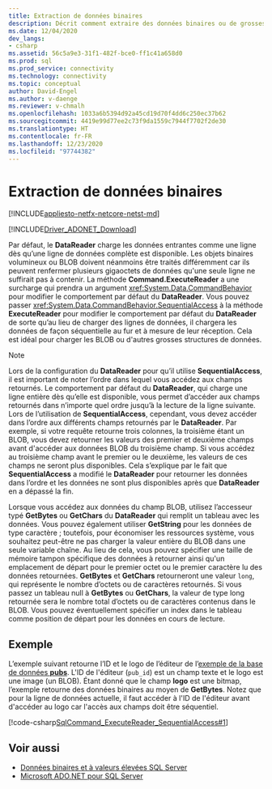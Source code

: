 ```yaml
---
title: Extraction de données binaires
description: Décrit comment extraire des données binaires ou de grosses structures de données à l’aide de `CommandBehavior`.`SequentialAccess` pour modifier le comportement par défaut d’un `DataReader`.
ms.date: 12/04/2020
dev_langs:
- csharp
ms.assetid: 56c5a9e3-31f1-482f-bce0-ff1c41a658d0
ms.prod: sql
ms.prod_service: connectivity
ms.technology: connectivity
ms.topic: conceptual
author: David-Engel
ms.author: v-daenge
ms.reviewer: v-chmalh
ms.openlocfilehash: 1033a6b5394d92a45cd19d70f4dd6c250ec37b62
ms.sourcegitcommit: 4419e99d77ee2c73f9da1559c7944f7702f2de30
ms.translationtype: HT
ms.contentlocale: fr-FR
ms.lasthandoff: 12/23/2020
ms.locfileid: "97744382"
---
```

# <a name="retrieve-binary-data"></a>Extraction de données binaires

[!INCLUDE[appliesto-netfx-netcore-netst-md](../../includes/appliesto-netfx-netcore-netst-md.md)]

[!INCLUDE[Driver_ADONET_Download](../../includes/driver_adonet_download.md)]

Par défaut, le **DataReader** charge les données entrantes comme une ligne dès qu’une ligne de données complète est disponible. Les objets binaires volumineux ou BLOB doivent néanmoins être traités différemment car ils peuvent renfermer plusieurs gigaoctets de données qu'une seule ligne ne suffirait pas à contenir. La méthode **Command.ExecuteReader** a une surcharge qui prendra un argument <xref:System.Data.CommandBehavior> pour modifier le comportement par défaut du **DataReader**. Vous pouvez passer <xref:System.Data.CommandBehavior.SequentialAccess> à la méthode **ExecuteReader** pour modifier le comportement par défaut du **DataReader** de sorte qu’au lieu de charger des lignes de données, il chargera les données de façon séquentielle au fur et à mesure de leur réception. Cela est idéal pour charger les BLOB ou d'autres grosses structures de données.

> [!NOTE]
> Lors de la configuration du **DataReader** pour qu’il utilise **SequentialAccess**, il est important de noter l’ordre dans lequel vous accédez aux champs retournés. Le comportement par défaut du **DataReader**, qui charge une ligne entière dès qu’elle est disponible, vous permet d’accéder aux champs retournés dans n’importe quel ordre jusqu’à la lecture de la ligne suivante. Lors de l’utilisation de **SequentialAccess**, cependant, vous devez accéder dans l’ordre aux différents champs retournés par le **DataReader**. Par exemple, si votre requête retourne trois colonnes, la troisième étant un BLOB, vous devez retourner les valeurs des premier et deuxième champs avant d'accéder aux données BLOB du troisième champ. Si vous accédez au troisième champ avant le premier ou le deuxième, les valeurs de ces champs ne seront plus disponibles. Cela s’explique par le fait que **SequentialAccess** a modifié le **DataReader** pour retourner les données dans l’ordre et les données ne sont plus disponibles après que **DataReader** en a dépassé la fin.

Lorsque vous accédez aux données du champ BLOB, utilisez l’accesseur typé **GetBytes** ou **GetChars** du **DataReader** qui remplit un tableau avec les données. Vous pouvez également utiliser **GetString** pour les données de type caractère ; toutefois, pour économiser les ressources système, vous souhaitez peut-être ne pas charger la valeur entière du BLOB dans une seule variable chaîne. Au lieu de cela, vous pouvez spécifier une taille de mémoire tampon spécifique des données à retourner ainsi qu'un emplacement de départ pour le premier octet ou le premier caractère lu des données retournées. **GetBytes** et **GetChars** retourneront une valeur `long`, qui représente le nombre d’octets ou de caractères retournés. Si vous passez un tableau null à **GetBytes** ou **GetChars**, la valeur de type long retournée sera le nombre total d’octets ou de caractères contenus dans le BLOB. Vous pouvez éventuellement spécifier un index dans le tableau comme position de départ pour les données en cours de lecture.

## <a name="example"></a>Exemple

L’exemple suivant retourne l’ID et le logo de l’éditeur de l’[exemple de la base de données **pubs**](https://github.com/Microsoft/sql-server-samples/tree/master/samples/databases/northwind-pubs). L'ID de l'éditeur (`pub_id`) est un champ texte et le logo est une image (un BLOB). Étant donné que le champ **logo** est une bitmap, l’exemple retourne des données binaires au moyen de **GetBytes**. Notez que pour la ligne de données actuelle, il faut accéder à l'ID de l'éditeur avant d'accéder au logo car l'accès aux champs doit être séquentiel.

[!code-csharp[SqlCommand_ExecuteReader_SequentialAccess#1](~/../sqlclient/doc/samples/SqlCommand_ExecuteReader_SequentialAccess.cs#1)]

## <a name="see-also"></a>Voir aussi

- [Données binaires et à valeurs élevées SQL Server](./sql/sql-server-binary-large-value-data.md)
- [Microsoft ADO.NET pour SQL Server](microsoft-ado-net-sql-server.md)
